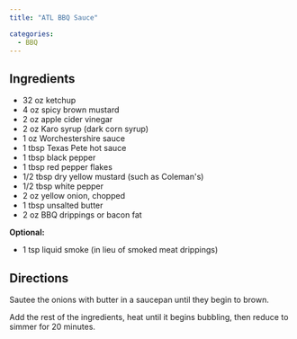 ```yaml
---
title: "ATL BBQ Sauce"

categories:
  - BBQ
---
```


## Ingredients
- 32 oz ketchup
- 4 oz spicy brown mustard
- 2 oz apple cider vinegar
- 2 oz Karo syrup (dark corn syrup)
- 1 oz Worchestershire sauce
- 1 tbsp Texas Pete hot sauce
- 1 tbsp black pepper
- 1 tbsp red pepper flakes
- 1/2 tbsp dry yellow mustard (such as Coleman's)
- 1/2 tbsp white pepper
- 2 oz yellow onion, chopped
- 1 tbsp unsalted butter
- 2 oz BBQ drippings or bacon fat

**Optional:**
- 1 tsp liquid smoke (in lieu of smoked meat drippings)

## Directions
Sautee the onions with butter in a saucepan until they begin to brown.

Add the rest of the ingredients, heat until it begins bubbling, then reduce to simmer for 20 minutes.
